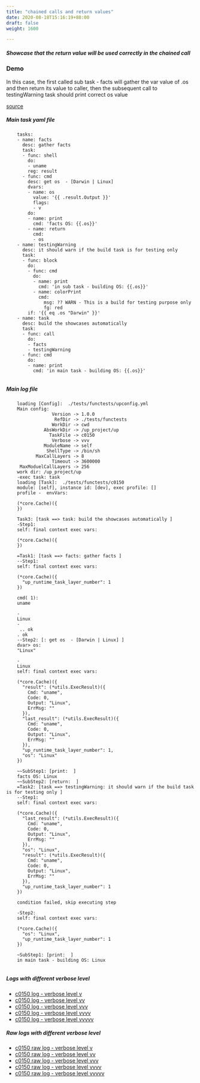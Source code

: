 ```yaml
---
title: "chained calls and return values"
date: 2020-08-18T15:16:19+88:00
draft: false
weight: 1600

---
```


##### Showcase that the return value will be used correctly in the chained call


### Demo


In this case, the first called sub task - facts will gather the var value of .os and then return its value to caller, then the subsequent call to testingWarning task should print correct os value








[source](https://github.com/upcmd/up/blob/master/tests/functests/c0150.yml)

##### Main task yaml file
```
    tasks:
    - name: facts
      desc: gather facts
      task:
      - func: shell
        do:
        - uname
        reg: result
      - func: cmd
        desc: get os  - [Darwin | Linux]
        dvars:
        - name: os
          value: '{{ .result.Output }}'
          flags:
          - v
        do:
        - name: print
          cmd: 'facts OS: {{.os}}'
        - name: return
          cmd:
          - os
    - name: testingWarning
      desc: it should warn if the build task is for testing only
      task:
      - func: block
        do:
        - func: cmd
          do:
          - name: print
            cmd: 'in sub task - building OS: {{.os}}'
          - name: colorPrint
            cmd:
              msg: ?? WARN - This is a build for testing purpose only
              fg: red
        if: '{{ eq .os "Darwin" }}'
    - name: task
      desc: build the showcases automatically
      task:
      - func: call
        do:
        - facts
        - testingWarning
      - func: cmd
        do:
        - name: print
          cmd: 'in main task - building OS: {{.os}}'
    
```
##### Main log file
```
    loading [Config]:  ./tests/functests/upconfig.yml
    Main config:
                 Version -> 1.0.0
                  RefDir -> ./tests/functests
                 WorkDir -> cwd
              AbsWorkDir -> /up_project/up
                TaskFile -> c0150
                 Verbose -> vvv
              ModuleName -> self
               ShellType -> /bin/sh
           MaxCallLayers -> 8
                 Timeout -> 3600000
     MaxModuelCallLayers -> 256
    work dir: /up_project/up
    -exec task: task
    loading [Task]:  ./tests/functests/c0150
    module: [self], instance id: [dev], exec profile: []
    profile -  envVars:
    
    (*core.Cache)({
    })
    
    Task3: [task ==> task: build the showcases automatically ]
    -Step1:
    self: final context exec vars:
    
    (*core.Cache)({
    })
    
    =Task1: [task ==> facts: gather facts ]
    --Step1:
    self: final context exec vars:
    
    (*core.Cache)({
      "up_runtime_task_layer_number": 1
    })
    
    cmd( 1):
    uname
    
    -
    Linux
    -
     .. ok
    . ok
    --Step2: [: get os  - [Darwin | Linux] ]
    dvar> os:
    "Linux"
    
    -
    Linux
    self: final context exec vars:
    
    (*core.Cache)({
      "result": (*utils.ExecResult)({
        Cmd: "uname",
        Code: 0,
        Output: "Linux",
        ErrMsg: ""
      }),
      "last_result": (*utils.ExecResult)({
        Cmd: "uname",
        Code: 0,
        Output: "Linux",
        ErrMsg: ""
      }),
      "up_runtime_task_layer_number": 1,
      "os": "Linux"
    })
    
    ~~SubStep1: [print:  ]
    facts OS: Linux
    ~~SubStep2: [return:  ]
    =Task2: [task ==> testingWarning: it should warn if the build task is for testing only ]
    --Step1:
    self: final context exec vars:
    
    (*core.Cache)({
      "last_result": (*utils.ExecResult)({
        Cmd: "uname",
        Code: 0,
        Output: "Linux",
        ErrMsg: ""
      }),
      "os": "Linux",
      "result": (*utils.ExecResult)({
        Cmd: "uname",
        Code: 0,
        Output: "Linux",
        ErrMsg: ""
      }),
      "up_runtime_task_layer_number": 1
    })
    
    condition failed, skip executing step 
    
    -Step2:
    self: final context exec vars:
    
    (*core.Cache)({
      "os": "Linux",
      "up_runtime_task_layer_number": 1
    })
    
    ~SubStep1: [print:  ]
    in main task - building OS: Linux
    
```


##### Logs with different verbose level
* [c0150 log - verbose level v](../../logs/c0150_v)
* [c0150 log - verbose level vv](../../logs/c0150_vv)
* [c0150 log - verbose level vvv](../../logs/c0150_vvvv)
* [c0150 log - verbose level vvvv](../../logs/c0150_vvvv)
* [c0150 log - verbose level vvvvv](../../logs/c0150_vvvvv)

##### Raw logs with different verbose level
* [c0150 raw log - verbose level v](../../reflogs/c0150_v.log)
* [c0150 raw log - verbose level vv](../../reflogs/c0150_vv.log)
* [c0150 raw log - verbose level vvv](../../reflogs/c0150_vvv.log)
* [c0150 raw log - verbose level vvvv](../../reflogs/c0150_vvvv.log)
* [c0150 raw log - verbose level vvvvv](../../reflogs/c0150_vvvvv.log)







